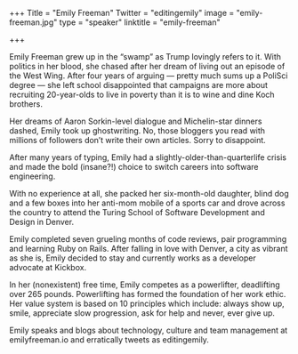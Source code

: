 +++
Title = "Emily Freeman"
Twitter = "editingemily"
image = "emily-freeman.jpg"
type = "speaker"
linktitle = "emily-freeman"

+++

Emily Freeman grew up in the “swamp” as Trump lovingly refers to it. With politics in her blood, she chased after her dream of living out an episode of the West Wing. After four years of arguing — pretty much sums up a PoliSci degree — she left school disappointed that campaigns are more about recruiting 20-year-olds to live in poverty than it is to wine and dine Koch brothers.

Her dreams of Aaron Sorkin-level dialogue and Michelin-star dinners dashed, Emily took up ghostwriting. No, those bloggers you read with millions of followers don’t write their own articles. Sorry to disappoint.

After many years of typing, Emily had a slightly-older-than-quarterlife crisis and made the bold (insane?!) choice to switch careers into software engineering.

With no experience at all, she packed her six-month-old daughter, blind dog and a few boxes into her anti-mom mobile of a sports car and drove across the country to attend the Turing School of Software Development and Design in Denver.

Emily completed seven grueling months of code reviews, pair programming and learning Ruby on Rails. After falling in love with Denver, a city as vibrant as she is, Emily decided to stay and currently works as a developer advocate at Kickbox.

In her (nonexistent) free time, Emily competes as a powerlifter, deadlifting over 265 pounds. Powerlifting has formed the foundation of her work ethic. Her value system is based on 10 principles which include: always show up, smile, appreciate slow progression, ask for help and never, ever give up.

Emily speaks and blogs about technology, culture and team management at emilyfreeman.io and erratically tweets as editingemily.

